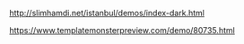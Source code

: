 http://slimhamdi.net/istanbul/demos/index-dark.html



https://www.templatemonsterpreview.com/demo/80735.html